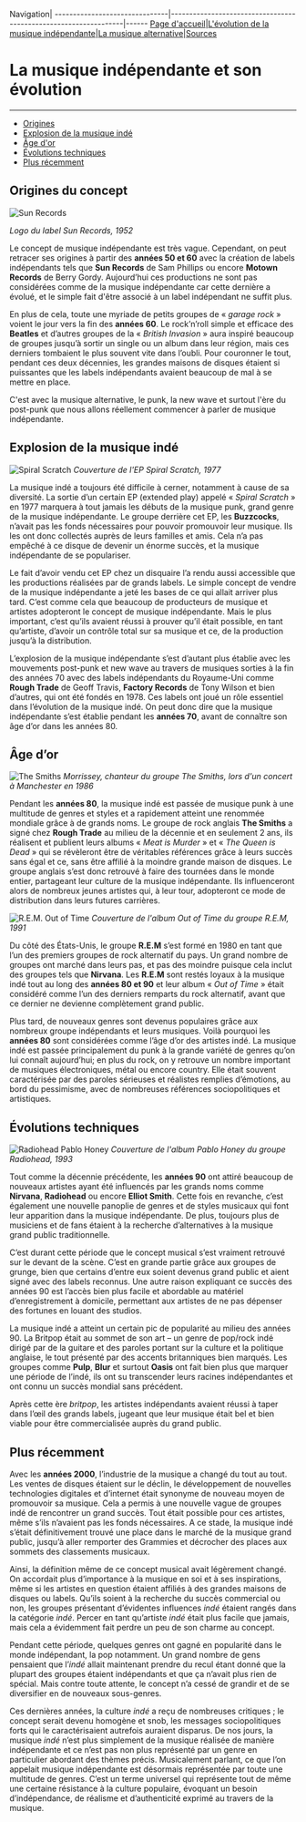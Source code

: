 Navigation|
-------------------------------|-----------------------------------------------------------------|------
[Page d'accueil](/indie-music/)|[L'évolution de la musique indépendante](./evolution)|[La musique alternative](./alternative)|[Sources](./sources)

# La musique indépendante et son évolution

***

   * [Origines](#origines-du-concept)
   * [Explosion de la musique indé](#explosion-de-la-musique-indé)
   * [Âge d'or](#âge-dor)
   * [Évolutions techniques](#évolutions-techniques)
   * [Plus récemment](#plus-récemment)

## Origines du concept
 
 ![Sun Records](https://zupimages.net/up/21/43/89ec.png)
 
 *Logo du label Sun Records, 1952*

Le concept de musique indépendante est très vague. Cependant, on peut retracer ses origines à partir des **années 50 et 60** avec la création de labels indépendants tels que **Sun Records** de Sam Phillips ou encore **Motown Records** de Berry Gordy. Aujourd’hui ces productions ne sont pas considérées comme de la musique indépendante car cette dernière a évolué, et le simple fait d'être associé à un label indépendant ne suffit plus.

En plus de cela, toute une myriade de petits groupes de « *garage rock* » voient le jour vers la fin des **années 60**. Le rock’n’roll simple et efficace des **Beatles** et d’autres groupes de la « *British Invasion* » aura inspiré beaucoup de groupes jusqu’à sortir un single ou un album dans leur région, mais ces derniers tombaient le plus souvent vite dans l’oubli. Pour couronner le tout, pendant ces deux décennies, les grandes maisons de disques étaient si puissantes que les labels indépendants avaient beaucoup de mal à se mettre en place.

C'est avec la musique alternative, le punk, la new wave et surtout l'ère du post-punk que nous allons réellement commencer à parler de musique indépendante.
 
## Explosion de la musique indé

![Spiral Scratch](https://zupimages.net/up/21/43/qhhn.jpg)
*Couverture de l'EP Spiral Scratch, 1977*

La musique indé a toujours été difficile à cerner, notamment à cause de sa diversité. La sortie d’un certain EP (extended play) appelé « *Spiral Scratch* » en 1977 marquera à tout jamais les débuts de la musique punk, grand genre de la musique indépendante. Le groupe derrière cet EP, les **Buzzcocks**, n’avait pas les fonds nécessaires pour pouvoir promouvoir leur musique. Ils les ont donc collectés auprès de leurs familles et amis. Cela n’a pas empêché à ce disque de devenir un énorme succès, et la musique indépendante de se populariser.

Le fait d’avoir vendu cet EP chez un disquaire l’a rendu aussi accessible que les productions réalisées par de grands labels. Le simple concept de vendre de la musique indépendante a jeté les bases de ce qui allait arriver plus tard. C’est comme cela que beaucoup de producteurs de musique et artistes adopteront le concept de musique indépendante. Mais le plus important, c’est qu’ils avaient réussi à prouver qu’il était possible, en tant qu’artiste, d’avoir un contrôle total sur sa musique et ce, de la production jusqu’à la distribution.

L’explosion de la musique indépendante s’est d’autant plus établie avec les mouvements post-punk et new wave au travers de musiques sorties à la fin des années 70 avec des labels indépendants du Royaume-Uni comme **Rough Trade** de Geoff Travis, **Factory Records** de Tony Wilson et bien d’autres, qui ont été fondés en 1978. Ces labels ont joué un rôle essentiel dans l’évolution de la musique indé.
On peut donc dire que la musique indépendante s’est établie pendant les **années 70**, avant de connaître son âge d’or dans les années 80.
 
## Âge d’or
 
![The Smiths](https://zupimages.net/up/21/43/ldsx.jpg)
*Morrissey, chanteur du groupe The Smiths, lors d'un concert à Manchester en 1986*

Pendant les **années 80**, la musique indé est passée de musique punk à une multitude de genres et styles et a rapidement atteint une renommée mondiale grâce à de grands noms.
Le groupe de rock anglais **The Smiths** a signé chez **Rough Trade** au milieu de la décennie et en seulement 2 ans, ils réalisent et publient leurs albums « *Meat is Murder* » et « *The Queen is Dead* » qui se révèleront être de véritables références grâce à leurs succès sans égal et ce, sans être affilié à la moindre grande maison de disques. Le groupe anglais s’est donc retrouvé à faire des tournées dans le monde entier, partageant leur culture de la musique indépendante. Ils influenceront alors de nombreux jeunes artistes qui, à leur tour, adopteront ce mode de distribution dans leurs futures carrières.

![R.E.M. Out of Time](https://zupimages.net/up/21/43/2qy8.jpg)
*Couverture de l'album Out of Time du groupe R.E.M, 1991*

Du côté des États-Unis, le groupe **R.E.M** s’est formé en 1980 en tant que l’un des premiers groupes de rock alternatif du pays. Un grand nombre de groupes ont marché dans leurs pas, et pas des moindre puisque cela inclut des groupes tels que **Nirvana**. Les **R.E.M** sont restés loyaux à la musique indé tout au long des **années 80 et 90** et leur album « *Out of Time* » était considéré comme l’un des derniers remparts du rock alternatif, avant que ce dernier ne devienne complètement grand public.

Plus tard, de nouveaux genres sont devenus populaires grâce aux nombreux groupe indépendants et leurs musiques. Voilà pourquoi les **années 80** sont considérées comme l’âge d’or des artistes indé. La musique indé est passée principalement du punk à la grande variété de genres qu’on lui connaît aujourd’hui; en plus du rock, on y retrouve un nombre important de musiques électroniques, métal ou encore country. Elle était souvent caractérisée par des paroles sérieuses et réalistes remplies d’émotions, au bord du pessimisme, avec de nombreuses références sociopolitiques et artistiques.

## Évolutions techniques
 
![Radiohead Pablo Honey](https://zupimages.net/up/21/43/yi9o.jpg)
*Couverture de l'album Pablo Honey du groupe Radiohead, 1993*

Tout comme la décennie précédente, les **années 90** ont attiré beaucoup de nouveaux artistes ayant été influencés par les grands noms comme **Nirvana**, **Radiohead** ou encore **Elliot Smith**. Cette fois en revanche, c’est également une nouvelle panoplie de genres et de styles musicaux qui font leur apparition dans la musique indépendante. De plus, toujours plus de musiciens et de fans étaient à la recherche d’alternatives à la musique grand public traditionnelle.

C’est durant cette période que le concept musical s’est vraiment retrouvé sur le devant de la scène. C’est en grande partie grâce aux groupes de grunge, bien que certains d’entre eux soient devenus grand public et aient signé avec des labels reconnus. Une autre raison expliquant ce succès des années 90 est l’accès bien plus facile et abordable au matériel d’enregistrement à domicile, permettant aux artistes de ne pas dépenser des fortunes en louant des studios.

La musique indé a atteint un certain pic de popularité au milieu des années 90. La Britpop était au sommet de son art – un genre de pop/rock indé dirigé par de la guitare et des paroles portant sur la culture et la politique anglaise, le tout présenté par des accents britanniques bien marqués. Les groupes comme **Pulp**, **Blur** et surtout **Oasis** ont fait bien plus que marquer une période de l’indé, ils ont su transcender leurs racines indépendantes et ont connu un succès mondial sans précédent.

Après cette ère *britpop*, les artistes indépendants avaient réussi à taper dans l’œil des grands labels, jugeant que leur musique était bel et bien viable pour être commercialisée auprès du grand public.
 
## Plus récemment
 
Avec les **années 2000**, l’industrie de la musique a changé du tout au tout. Les ventes de disques étaient sur le déclin, le développement de nouvelles technologies digitales et d’internet était synonyme de nouveau moyen de promouvoir sa musique. Cela a permis à une nouvelle vague de groupes indé de rencontrer un grand succès. Tout était possible pour ces artistes, même s’ils n’avaient pas les fonds nécessaires. A ce stade, la musique indé s’était définitivement trouvé une place dans le marché de la musique grand public, jusqu’à aller remporter des Grammies et décrocher des places aux sommets des classements musicaux.

Ainsi, la définition même de ce concept musical avait légèrement changé. On accordait plus d’importance à la musique en soi et à ses inspirations, même si les artistes en question étaient affiliés à des grandes maisons de disques ou labels. Qu’ils soient à la recherche du succès commercial ou non, les groupes présentant d’évidentes influences *indé* étaient rangés dans la catégorie *indé*. Percer en tant qu’artiste *indé* était plus facile que jamais, mais cela a évidemment fait perdre un peu de son charme au concept.

Pendant cette période, quelques genres ont gagné en popularité dans le monde indépendant, la pop notamment. Un grand nombre de gens pensaient que l’*indé* allait maintenant prendre du recul étant donné que la plupart des groupes étaient indépendants et que ça n’avait plus rien de spécial. Mais contre toute attente, le concept n’a cessé de grandir et de se diversifier en de nouveaux sous-genres.

Ces dernières années, la culture *indé* a reçu de nombreuses critiques ; le concept serait devenu homogène et snob, les messages sociopolitiques forts qui le caractérisaient autrefois auraient disparus. De nos jours, la musique *indé* n’est plus simplement de la musique réalisée de manière indépendante et ce n’est pas non plus représenté par un genre en particulier abordant des thèmes précis. Musicalement parlant, ce que l’on appelait musique indépendante est désormais représentée par toute une multitude de genres. C’est un terme universel qui représente tout de même une certaine résistance à la culture populaire, évoquant un besoin d’indépendance, de réalisme et d’authenticité exprimé au travers de la musique.

